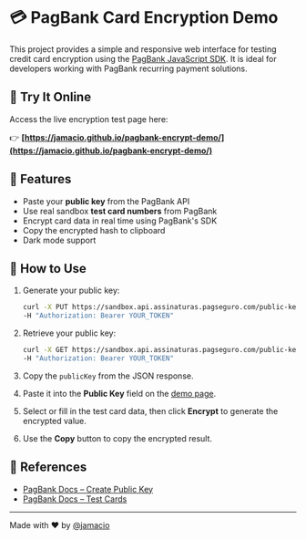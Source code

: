 # 💳 PagBank Card Encryption Demo

This project provides a simple and responsive web interface for testing credit card encryption using the [PagBank JavaScript SDK](https://developer.pagbank.com.br/docs/criptografia-e-chave-publica). It is ideal for developers working with PagBank recurring payment solutions.

## 🚀 Try It Online

Access the live encryption test page here:

👉 **[https://jamacio.github.io/pagbank-encrypt-demo/](https://jamacio.github.io/pagbank-encrypt-demo/)**

## 🔐 Features

- Paste your **public key** from the PagBank API
- Use real sandbox **test card numbers** from PagBank
- Encrypt card data in real time using PagBank's SDK
- Copy the encrypted hash to clipboard
- Dark mode support

## 🧪 How to Use

1. Generate your public key:

   ```bash
   curl -X PUT https://sandbox.api.assinaturas.pagseguro.com/public-keys \
   -H "Authorization: Bearer YOUR_TOKEN"
   ```

2. Retrieve your public key:

   ```bash
   curl -X GET https://sandbox.api.assinaturas.pagseguro.com/public-keys \
   -H "Authorization: Bearer YOUR_TOKEN"
   ```

3. Copy the `publicKey` from the JSON response.

4. Paste it into the **Public Key** field on the [demo page](https://jamacio.github.io/pagbank-encrypt-demo/).

5. Select or fill in the test card data, then click **Encrypt** to generate the encrypted value.

6. Use the **Copy** button to copy the encrypted result.

## 📎 References

- [PagBank Docs – Create Public Key](https://developer.pagbank.com.br/reference/criar-chave-publica-pagamento-recorrente)
- [PagBank Docs – Test Cards](https://developer.pagbank.com.br/docs/cartoes-de-teste)

---

Made with ❤️ by [@jamacio](https://github.com/jamacio)
